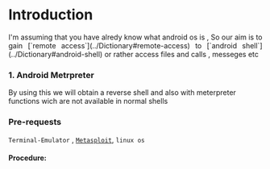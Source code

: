 # Introduction 
  
<p align="justify" >I'm assuming that you have alredy know what android os is ,
So our aim is to gain [`remote access`](../Dictionary#remote-access) to [`android shell`](../Dictionary#android-shell) or rather access files and calls , messeges etc
</p>

### 1. Android Metrpreter
  By using this we will obtain a reverse shell and also with meterpreter functions wich are not available in normal shells
  

### Pre-requests
`Terminal-Emulator` , [`Metasploit`](https://github.com/aruncs31s/ethical-hacking/tree/main/Tools-Used#metasploit), `linux os` 

#### Procedure:


